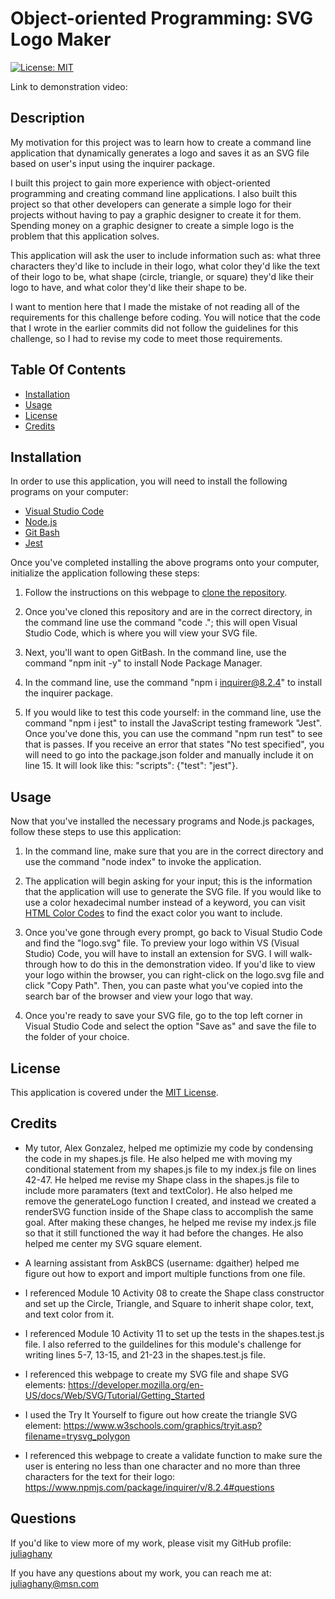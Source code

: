 
# Object-oriented Programming: SVG Logo Maker

[![License: MIT](https://img.shields.io/badge/License-MIT-yellow.svg)](https://opensource.org/licenses/MIT)

Link to demonstration video: 

## Description 

My motivation for this project was to learn how to create a command line application that dynamically generates a logo and saves it as an SVG file based on user's input using the inquirer package. 
  
I built this project to gain more experience with object-oriented programming and creating command line applications. I also built this project so that other developers can generate a simple logo for their projects without having to pay a graphic designer to create it for them. Spending money on a graphic designer to create a simple logo is the problem that this application solves. 

This application will ask the user to include information such as: what three characters they'd like to include in their logo, what color they'd like the text of their logo to be, what shape (circle, triangle, or square) they'd like their logo to have, and what color they'd like their shape to be. 

I want to mention here that I made the mistake of not reading all of the requirements for this challenge before coding. You will notice that the code that I wrote in the earlier commits did not follow the guidelines for this challenge, so I had to revise my code to meet those requirements. 

## Table Of Contents 
- [Installation](#installation)<br>
- [Usage](#usage)<br>
- [License](#license)<br>
- [Credits](#credits)<br>


## Installation

In order to use this application, you will need to install the following programs on your computer: 

- [Visual Studio Code](https://code.visualstudio.com/) 
- [Node.js](https://nodejs.org/en) 
- [Git Bash](https://gitforwindows.org/)
- [Jest](https://www.npmjs.com/package/jest)


Once you've completed installing the above programs onto your computer, initialize the application following these steps:

1. Follow the instructions on this webpage to [clone the repository](https://docs.github.com/en/repositories/creating-and-managing-repositories/cloning-a-repository).
   
2. Once you've cloned this repository and are in the correct directory, in the command line use the command "code ."; this will open Visual Studio Code, which is where you will view your SVG file. 
   
3. Next, you'll want to open GitBash. In the command line, use the command "npm init -y" to install Node Package Manager.
   
4. In the command line, use the command "npm i inquirer@8.2.4" to install the inquirer package.

5. If you would like to test this code yourself: in the command line, use the command "npm i jest" to install the JavaScript testing framework "Jest". Once you've done this, you can use the command "npm run test" to see that is passes. If you receive an error that states "No test specified", you will need to go into the package.json folder and manually include it on line 15. It will look like this: "scripts": {"test": "jest"}. 

## Usage

Now that you've installed the necessary programs and Node.js packages, follow these steps to use this application: 

1. In the command line, make sure that you are in the correct directory and use the command "node index" to invoke the application. 
   
2. The application will begin asking for your input; this is the information that the application will use to generate the SVG file. If you would like to use a color hexadecimal number instead of a keyword, you can visit [HTML Color Codes](https://htmlcolorcodes.com/) to find the exact color you want to include. 
   
3. Once you've gone through every prompt, go back to Visual Studio Code and find the "logo.svg" file. To preview your logo within VS (Visual Studio) Code, you will have to install an extension for SVG. I will walk-through how to do this in the demonstration video. If you'd like to view your logo within the browser, you can right-click on the logo.svg file and click "Copy Path". Then, you can paste what you've copied into the search bar of the browser and view your logo that way. 
   
4. Once you're ready to save your SVG file, go to the top left corner in Visual Studio Code and select the option "Save as" and save the file to the folder of your choice.

## License 

This application is covered under the [MIT License](https://opensource.org/license/mit/).

## Credits

- My tutor, Alex Gonzalez, helped me optimizie my code by condensing the code in my shapes.js file. He also helped me with moving my conditional statement from my shapes.js file to my index.js file on lines 42-47. He helped me revise my Shape class in the shapes.js file to include more paramaters (text and textColor). He also helped me remove the generateLogo function I created, and instead we created a renderSVG function inside of the Shape class to accomplish the same goal. After making these changes, he helped me revise my index.js file so that it still functioned the way it had before the changes. He also helped me center my SVG square element.

- A learning assistant from AskBCS (username: dgaither) helped me figure out how to export and import multiple functions from one file. 

- I referenced Module 10 Activity 08 to create the Shape class constructor and set up the Circle, Triangle, and Square to inherit shape color, text, and text color from it. 

- I referenced Module 10 Activity 11 to set up the tests in the shapes.test.js file. I also referred to the guildelines for this module's challenge for writing lines 5-7, 13-15, and 21-23 in the shapes.test.js file. 

- I referenced this webpage to create my SVG file and shape SVG elements: https://developer.mozilla.org/en-US/docs/Web/SVG/Tutorial/Getting_Started

- I used the Try It Yourself to figure out how create the triangle SVG element: https://www.w3schools.com/graphics/tryit.asp?filename=trysvg_polygon 

- I referenced this webpage to create a validate function to make sure the user is entering no less than one character and no more than three characters for the text for their logo:  https://www.npmjs.com/package/inquirer/v/8.2.4#questions 


## Questions

If you'd like to view more of my work, please visit my GitHub profile: [juliaghany](https://github.com/juliaghany)

If you have any questions about my work, you can reach me at: juliaghany@msn.com

